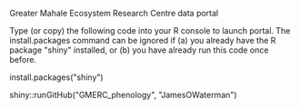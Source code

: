 Greater Mahale Ecosystem Research Centre data portal

Type (or copy) the following code into your R console to launch portal.
The install.packages command can be ignored if (a) you already have the R package "shiny" installed, or (b) you have already run this code once before.

install.packages("shiny")

shiny::runGitHub("GMERC_phenology", "JamesOWaterman")
